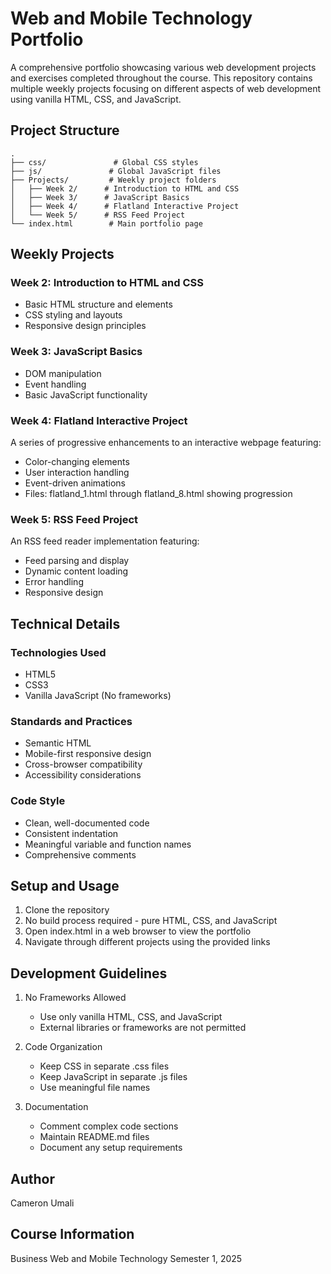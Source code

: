 # Web and Mobile Technology Portfolio

A comprehensive portfolio showcasing various web development projects and exercises completed throughout the course. This repository contains multiple weekly projects focusing on different aspects of web development using vanilla HTML, CSS, and JavaScript.

## Project Structure

```
.
├── css/               # Global CSS styles
├── js/               # Global JavaScript files
├── Projects/         # Weekly project folders
│   ├── Week 2/      # Introduction to HTML and CSS
│   ├── Week 3/      # JavaScript Basics
│   ├── Week 4/      # Flatland Interactive Project
│   └── Week 5/      # RSS Feed Project
└── index.html        # Main portfolio page
```

## Weekly Projects

### Week 2: Introduction to HTML and CSS
- Basic HTML structure and elements
- CSS styling and layouts
- Responsive design principles

### Week 3: JavaScript Basics
- DOM manipulation
- Event handling
- Basic JavaScript functionality

### Week 4: Flatland Interactive Project
A series of progressive enhancements to an interactive webpage featuring:
- Color-changing elements
- User interaction handling
- Event-driven animations
- Files: flatland_1.html through flatland_8.html showing progression

### Week 5: RSS Feed Project
An RSS feed reader implementation featuring:
- Feed parsing and display
- Dynamic content loading
- Error handling
- Responsive design

## Technical Details

### Technologies Used
- HTML5
- CSS3
- Vanilla JavaScript (No frameworks)

### Standards and Practices
- Semantic HTML
- Mobile-first responsive design
- Cross-browser compatibility
- Accessibility considerations

### Code Style
- Clean, well-documented code
- Consistent indentation
- Meaningful variable and function names
- Comprehensive comments

## Setup and Usage

1. Clone the repository
2. No build process required - pure HTML, CSS, and JavaScript
3. Open index.html in a web browser to view the portfolio
4. Navigate through different projects using the provided links

## Development Guidelines

1. No Frameworks Allowed
   - Use only vanilla HTML, CSS, and JavaScript
   - External libraries or frameworks are not permitted

2. Code Organization
   - Keep CSS in separate .css files
   - Keep JavaScript in separate .js files
   - Use meaningful file names

3. Documentation
   - Comment complex code sections
   - Maintain README.md files
   - Document any setup requirements

## Author

Cameron Umali

## Course Information

Business Web and Mobile Technology
Semester 1, 2025
